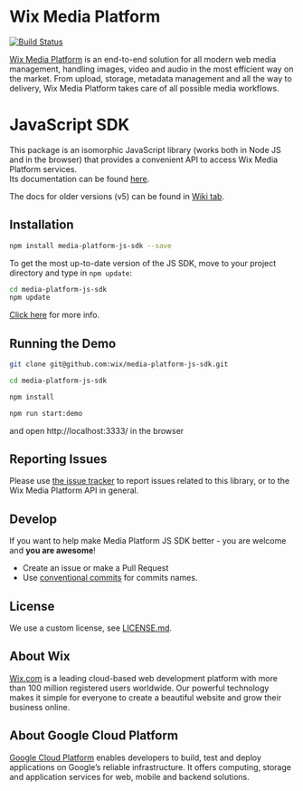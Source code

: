 # Wix Media Platform

[![Build Status][travis-image]][travis-url] 

[Wix Media Platform][wixmp-url] is an end-to-end solution for all modern web media management, handling images, video and audio in the most efficient way on the market. From upload, storage, metadata management and all the way to delivery, Wix Media Platform takes care of all possible media workflows.

# JavaScript SDK

This package is an isomorphic JavaScript library (works both in Node JS and in the browser) that provides a convenient API to access Wix Media Platform services.  
Its documentation can be found [here](https://wix.github.io/media-platform-js-sdk).
 
The docs for older versions (v5) can be found in [Wiki tab](https://github.com/wix/media-platform-js-sdk/wiki).


## Installation

```bash
npm install media-platform-js-sdk --save
```
To get the most up-to-date version of the JS SDK, move to your project directory and type in ```npm update```:
```bash
cd media-platform-js-sdk
npm update
```
[Click here](https://docs.npmjs.com/getting-started/updating-local-packages) for more info.

## Running the Demo

```bash
git clone git@github.com:wix/media-platform-js-sdk.git

cd media-platform-js-sdk

npm install

npm run start:demo
```
and open http://localhost:3333/ in the browser


## Reporting Issues

Please use [the issue tracker](https://github.com/wix/media-platform-js-sdk/issues) to report issues related to this library, or to the Wix Media Platform API in general.

## Develop
If you want to help make Media Platform JS SDK better - you are welcome and **you are awesome**!

- Create an issue or make a Pull Request
- Use [conventional commits](https://www.conventionalcommits.org/en/v1.0.0-beta.2/) for commits names.

## License

We use a custom license, see [LICENSE.md](LICENSE.md).

## About Wix

[Wix.com][wix-url] is a leading cloud-based web development platform with more than 100 million registered users worldwide. 
Our powerful technology makes it simple for everyone to create a beautiful website and grow their business online.

## About Google Cloud Platform

[Google Cloud Platform][google-url] enables developers to build, test and deploy applications on Google’s reliable infrastructure.
It offers computing, storage and application services for web, mobile and backend solutions.


[wix-url]: https://www.wix.com/
[google-url]: https://cloud.google.com/
[wixmp-url]: https://console.wixmp.com/

[travis-image]: https://travis-ci.org/wix/media-platform-python-sdk.svg?branch=master
[travis-url]: https://travis-ci.org/wix/media-platform-python-sdk
